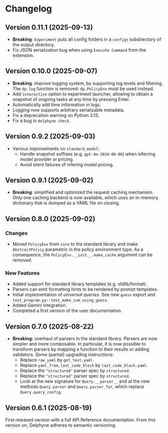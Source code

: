 # Changelog

## Version 0.11.1 (2025-09-13)

- **Breaking**: `Experiment` puts all config folders in a `configs` subdirectory of the output directory.
- Fix JSON serialization bug when using `Execute Command` from the extension.

## Version 0.10.0 (2025-09-07)

- **Breaking**: improve logging system, by supporting log levels and filtering. The `dp.log` function is removed: `dp.PolicyEnv` must be used instead.
- Add `interactive` option to experiment launcher, allowing to obtain a snapshot of ongoing tasks at any time by pressing Enter.
- Automatically add time information in logs.
- Logging now supports arbitrary serializable metadata.
- Fix a deprecation warning on Python 3.13.
- Fix a bug in `delphyne check`.

## Version 0.9.2 (2025-09-03)

- Various improvements on `standard_model`:
  - Handle snapshot suffixes (e.g. `gpt-4o-2024-08-06`) when inferring model provider or pricing.
  - Avoid silent failures of infering model pricing.

## Version 0.9.1 (2025-09-02)

- **Breaking**: simplified and optimized the request caching mechanism. Only one caching backend is now available, which uses an in-memory dictionary that is dumped as a YAML file on closing.

## Version 0.8.0 (2025-09-02)

### Changes

- Moved `PolicyEnv` from `core` to the standard library and make `AbstractPolicy` parametric in the policy environment type. As a consequence, the `PolicyEnv.__init__.make_cache` argument can be removed.

### New Features

- Added support for standard library templates (e.g. stdlib/format).
- Parsers can emit formatting hints to be rendered by prompt templates.
- Initial implementation of _universal queries_. See new `guess` export and `test_program.py::test_make_sum_using_guess`.
- Added Gemini Integration.
- Completed a first version of the user documentation.

## Version 0.7.0 (2025-08-22)

- **Breaking:** overhaul of parsers in the standard library. Parsers are now simpler and more composable. In particular, it is now possible to transform parsers by mapping a function to their results or adding validators. Some (partial) upgrading instructions:
  - Replace `raw_yaml` by `get_text.yaml`.
  - Replace `yaml_from_last_code_block` by `last_code_block.yaml`.
  - Replace the `"structured"` parser spec by `structured`.
  - Replace the `"structured"` parser spec by `structured`.
  - Look at the new signature for `Query.__parser__` and at the new methods `Query.parser` and `Query.parser_for`, which replace `Query.query_config`.

## Version 0.6.1 (2025-08-19)

First released version with a full API Reference documentation. From this version on, Delphyne adheres to semantic versioning.
